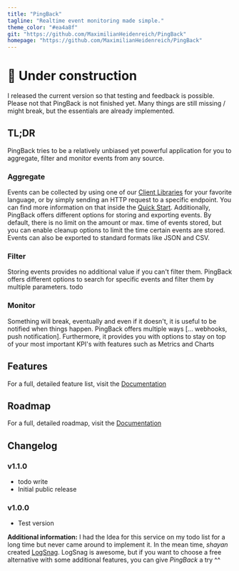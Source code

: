```yaml
---
title: "PingBack"
tagline: "Realtime event monitoring made simple."
theme_color: "#ea4a8f"
git: "https://github.com/MaximilianHeidenreich/PingBack"
homepage: "https://github.com/MaximilianHeidenreich/PingBack"
---
```


# 🚧 Under construction

I released the current version so that testing and feedback is possible. Please not that PingBack is not finished yet.
Many things are still missing / might break, but the essentials are already implemented.

## TL;DR

PingBack tries to be a relatively unbiased yet powerful application for you to
aggregate, filter and monitor events from any source.

### Aggregate
Events can be collected by using one of our [Client Libraries](https://maximilianheidenreich.gitbook.io/pingback/client-libraries) for your favorite language, or by simply sending an HTTP request to a specific endpoint. You can find more information on that inside the [Quick Start](https://maximilianheidenreich.gitbook.io/pingback/quick-start).
Additionally, PingBack offers different options for storing and exporting events. By default, there is no limit on the amount or max. time of events stored, but you can enable cleanup options to limit the time certain events are stored. Events can also be exported to standard formats like JSON and CSV.

### Filter
Storing events provides no additional value if you can't filter them. PingBack offers different options to search for specific events and filter them by multiple parameters.
todo

### Monitor
Something will break, eventually and even if it doesn't, it is useful to be notified when things happen. PingBack offers multiple ways [... webhooks, push notification].
Furthermore, it provides you with options to stay on top of your most important KPI's with features such as Metrics and Charts

## Features
For a full, detailed feature list, visit the [Documentation](todo)

## Roadmap
For a full, detailed roadmap, visit the [Documentation](todo)

## Changelog
### v1.1.0
- todo write
- Initial public release
### v1.0.0
- Test version

**Additional information:**
I had the Idea for this service on my todo list for a long time but never came around to implement it.
In the mean time, *shayan* created [LogSnag](https://logsnag.com). LogSnag is awesome, but if you want to choose
a free alternative with some additional features, you can give *PingBack* a try ^^
